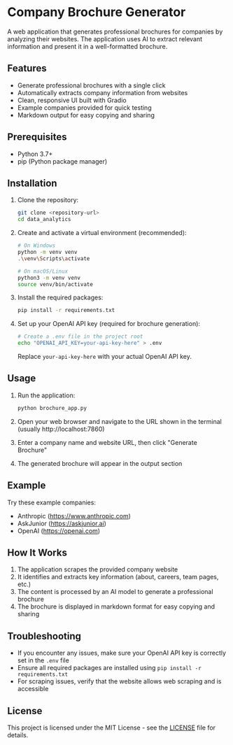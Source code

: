 # Company Brochure Generator

A web application that generates professional brochures for companies by analyzing their websites. The application uses AI to extract relevant information and present it in a well-formatted brochure.

## Features

- Generate professional brochures with a single click
- Automatically extracts company information from websites
- Clean, responsive UI built with Gradio
- Example companies provided for quick testing
- Markdown output for easy copying and sharing

## Prerequisites

- Python 3.7+
- pip (Python package manager)

## Installation

1. Clone the repository:
   ```bash
   git clone <repository-url>
   cd data_analytics
   ```

2. Create and activate a virtual environment (recommended):
   ```bash
   # On Windows
   python -m venv venv
   .\venv\Scripts\activate
   
   # On macOS/Linux
   python3 -m venv venv
   source venv/bin/activate
   ```

3. Install the required packages:
   ```bash
   pip install -r requirements.txt
   ```

4. Set up your OpenAI API key (required for brochure generation):
   ```bash
   # Create a .env file in the project root
   echo "OPENAI_API_KEY=your-api-key-here" > .env
   ```
   Replace `your-api-key-here` with your actual OpenAI API key.

## Usage

1. Run the application:
   ```bash
   python brochure_app.py
   ```

2. Open your web browser and navigate to the URL shown in the terminal (usually http://localhost:7860)

3. Enter a company name and website URL, then click "Generate Brochure"

4. The generated brochure will appear in the output section

## Example

Try these example companies:
- Anthropic (https://www.anthropic.com)
- AskJunior (https://askjunior.ai)
- OpenAI (https://openai.com)

## How It Works

1. The application scrapes the provided company website
2. It identifies and extracts key information (about, careers, team pages, etc.)
3. The content is processed by an AI model to generate a professional brochure
4. The brochure is displayed in markdown format for easy copying and sharing

## Troubleshooting

- If you encounter any issues, make sure your OpenAI API key is correctly set in the `.env` file
- Ensure all required packages are installed using `pip install -r requirements.txt`
- For scraping issues, verify that the website allows web scraping and is accessible

## License

This project is licensed under the MIT License - see the [LICENSE](LICENSE) file for details.
